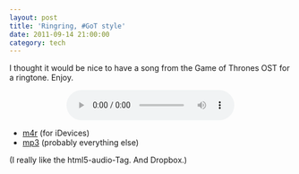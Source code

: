 ```yaml
---
layout: post
title: 'Ringring, #GoT style'
date: 2011-09-14 21:00:00
category: tech
---
```

I thought it would be nice to have a song from the Game of Thrones OST for a ringtone. Enjoy.
<br>
<div align="center"><audio controls="controls">  
<source src="http://dl.dropbox.com/u/7586201/Ring_The_Kings_Arrival.m4r" type="audio/mp4" />
<source src="https://adn-uf-01.s3.amazonaws.com/adn-uf-01/39/f0/Zk/39f0ZkEJllXpjpBsspxWqCpgPRqhZ-qlSirqlMVSczc?Signature=3LHa926MmOQPfKHwEpQe9tipAHM%3D&Expires=1367179200&AWSAccessKeyId=AKIAIKZV7DVMMUT2ECFQ&response-cache-control=public%2C%20max-age%3D7200%2C%20s-maxage%3D172800&response-content-disposition=attachment%3B%20filename%2A%3DUTF-8%27%27Ring_The_Kings_Arrival.ogg" type="audio/ogg" />
</audio></div>

* [m4r](https://adn-uf-01.s3.amazonaws.com/adn-uf-01/WM/av/E4/WMavE4cWBVq7AsPmjk0ENCpgPRqhZ-qlSirqlMVSczc?Signature=cpqjtzuyeS4mSh8o%2FdOO28Mbsfg%3D&Expires=1367179200&AWSAccessKeyId=AKIAIKZV7DVMMUT2ECFQ&response-cache-control=public%2C%20max-age%3D7200%2C%20s-maxage%3D172800&response-content-disposition=attachment%3B%20filename%2A%3DUTF-8%27%27Ring_The_Kings_Arrival.m4r) (for iDevices)
* [mp3](https://adn-uf-01.s3.amazonaws.com/adn-uf-01/lJ/cJ/DP/lJcJDPOKN1jE1SDJ8jpnNypgPRqhZ-qlSirqlMVSczc?Signature=Cd0QUT94VIv5PaW0P%2FzAZJvzZ44%3D&Expires=1367179200&AWSAccessKeyId=AKIAIKZV7DVMMUT2ECFQ&response-cache-control=public%2C%20max-age%3D7200%2C%20s-maxage%3D172800&response-content-disposition=attachment%3B%20filename%2A%3DUTF-8%27%27Ring_The_Kings_Arrival.mp3) (probably everything else)

(I really like the html5-audio-Tag. And Dropbox.)
